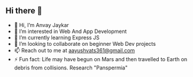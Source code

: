 ## Hi there 👋
- 👋 Hi, I’m Anvay Jaykar
- 👀 I’m interested in Web And App Development
- 🌱 I’m currently learning Express JS
- 💞️ I’m looking to collaborate on beginner Web Dev projects
- 📫 Reach out to me at aayushvats361@gmail.com
- ⚡ Fun fact: Life may have begun on Mars and then travelled to Earth on debris from collisions. Research "Panspermia"
<!--
**AidenTempest/AidenTempest** is a ✨ _special_ ✨ repository because its `README.md` (this file) appears on your GitHub profile.

Here are some ideas to get you started:

- 🔭 I’m currently working on ...
- 🌱 I’m currently learning ...
- 👯 I’m looking to collaborate on ...
- 🤔 I’m looking for help with ...
- 💬 Ask me about ...
- 📫 How to reach me: ...
- 😄 Pronouns: ...
- ⚡ Fun fact: ...
-->
